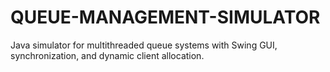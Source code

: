 # QUEUE-MANAGEMENT-SIMULATOR
Java simulator for multithreaded queue systems with Swing GUI, synchronization, and dynamic client allocation.
